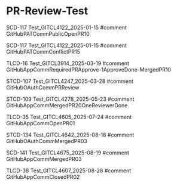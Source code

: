 # PR-Review-Test

SCD-117 Test_GITCL4122_2025-01-15 #comment GitHubPATCommPublicOpenPR10

SCD-117 Test_GITCL4122_2025-01-15 #comment GitHubPATCommConflictPR15

TLCD-16 Test_GITCL3914_2025-03-19 #comment GitHubAppCommRequiredPRApprove-1ApproveDone-MergedPR10

STCD-107 Test_GITCL4247_2025-03-28 #comment GitHubOAuthCommPRReview

STCD-109 Test_GITCL4278_2025-05-23 #comment GitHubAppCommMergedPR20OneReviewerDone

TLCD-35 Test_GITCL4605_2025-07-24 #comment GitHubAppCommOpenPR01

STCD-134 Test_GITCL4642_2025-08-18 #comment GitHubOAuthCommMergedPR03

SCD-141 Test_GITCL4675_2025-08-19 #comment GitHubAppCommMergedPR03

TLCD-38 Test_GITCL4607_2025-08-28 #comment GitHubAppCommClosedPR02




